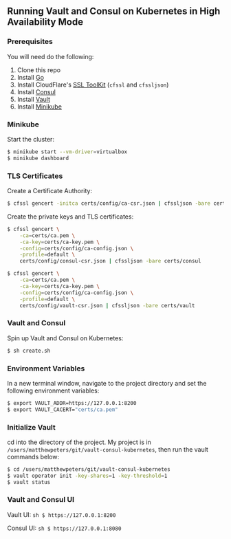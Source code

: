 ## Running Vault and Consul on Kubernetes in High Availability Mode


### Prerequisites

You will need do  the following:
1. Clone this repo
1. Install [Go](https://golang.org/doc/install)
1. Install CloudFlare's [SSL ToolKit](https://github.com/cloudflare/cfssl) (`cfssl` and `cfssljson`)
1. Install [Consul](https://www.consul.io/docs/install/index.html)
1. Install [Vault](https://www.vaultproject.io/docs/install/)
1. Install [Minikube](https://kubernetes.io/docs/tasks/tools/install-minikube/)

### Minikube

Start the cluster:

```sh
$ minikube start --vm-driver=virtualbox
$ minikube dashboard
```

### TLS Certificates

Create a Certificate Authority:

```sh
$ cfssl gencert -initca certs/config/ca-csr.json | cfssljson -bare certs/ca
```

Create the private keys and TLS certificates:

```sh
$ cfssl gencert \
    -ca=certs/ca.pem \
    -ca-key=certs/ca-key.pem \
    -config=certs/config/ca-config.json \
    -profile=default \
    certs/config/consul-csr.json | cfssljson -bare certs/consul

$ cfssl gencert \
    -ca=certs/ca.pem \
    -ca-key=certs/ca-key.pem \
    -config=certs/config/ca-config.json \
    -profile=default \
    certs/config/vault-csr.json | cfssljson -bare certs/vault
```

### Vault and Consul

Spin up Vault and Consul on Kubernetes:

```sh
$ sh create.sh
```

### Environment Variables

In a new terminal window, navigate to the project directory and set the following environment variables:

```sh
$ export VAULT_ADDR=https://127.0.0.1:8200
$ export VAULT_CACERT="certs/ca.pem"
```

### Initialize Vault

cd into the directory of the project. My project is in ```/users/matthewpeters/git/vault-consul-kubernetes```, then run the vault commands below:

```sh
$ cd /users/matthewpeters/git/vault-consul-kubernetes
$ vault operator init -key-shares=1 -key-threshold=1
$ vault status 
```


### Vault and Consul UI

 Vault UI:
 ```sh $ https://127.0.0.1:8200 ```

Consul UI:
 ```sh $ https://127.0.0.1:8080 ```


